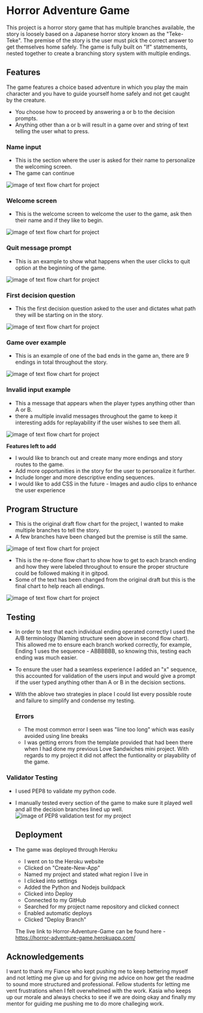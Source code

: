 # Horror Adventure Game
This project is a horror story game that has multiple branches available, the story is loosely based on a Japanese horror story known as the "Teke-Teke".
The premise of the story is the user must pick the correct answer to get themselves home safely.
The game is fully built on "If" statmements, nested together to create a branching story system with multiple endings. 


## Features
The game features a choice based adventure in which you play the main character and you have to guide yourself home safely and not get caught by the creature.
- You choose how to proceed by answering a or b to the decision prompts.
- Anything other than a or b will result in a game over and string of text telling the user what to press.

### Name input
- This is the section where the user is asked for their name to personalize the welcoming screen.
- The game can continue 

![image of text flow chart for project](static/images-for-python-readme/name-input.JPG) 


### Welcome screen
- This is the welcome screen to welcome the user to the game, ask then their name and if they like to begin.

![image of text flow chart for project](static/images-for-python-readme/welcome-screen-for-user.JPG) 


### Quit message prompt
- This is an example to show what happens when the user clicks to quit option at the beginning of the game.

![image of text flow chart for project](static/images-for-python-readme/when-user-clicks-quit.JPG) 

### First decision question
- This the first decision question asked to the user and dictates what path they will be starting on in the story.

![image of text flow chart for project](static/images-for-python-readme/first-decison-branch.JPG)

### Game over example
- This is an example of one of the bad ends in the game an, there are 9 endings in total throughout the story.

![image of text flow chart for project](static/images-for-python-readme/game-over-example.JPG)

### Invalid input example
- This a message that appears when the player types anything other than A or B.
- there a multiple invalid messages throughout the game to keep it interesting adds for replayability if the user wishes to see them all.

![image of text flow chart for project](static/images-for-python-readme/invalid-input-message.JPG) 


 **Features left to add**
- I would like to branch out and create many more endings and story routes to the game.
- Add more opportunities in the story for the user to personalize it further.
- Include longer and more descriptive ending sequences.
- I would like to add CSS in the future - Images and audio clips to enhance the user experience 


## Program Structure

- This is the original draft flow chart for the project, I wanted to make multiple branches to tell the story.
- A few branches have been changed but the premise is still the same.

![image of text flow chart for project](static/images-for-python-readme/flow-chart-for-text.jpeg) 

- This is the re-done flow chart to show how to get to each branch ending and how they were labeled throughout to ensure the proper structure could be followed making it in gitpod.
- Some of the text has been changed from the original draft but this is the final chart to help reach all endings.

![image of text flow chart for project](static/images-for-python-readme/flow-chart-for-decisions-guide.jpeg) 


 ## Testing
 - In order to test that each individual ending operated correctly I used the A/B terminology (Naming structure seen above in second flow chart).
 This allowed me to ensure each branch worked correctly, for example, 
 Ending 1 uses the sequence - ABBBBBB, so knowing this, testing each ending was much easier.
 - To ensure the user had a seamless experience I added an "x" sequence, this accounted for validation of the users input and would give a prompt if the user typed anything other than A or B in the decision sections. 
 - With the ablove two strategies in place I could list every possible route and failure to simplify and condense my testing. 

    ### Errors
    - The most common error I seen was "line too long" which was easily avoided using line breaks
    - I was getting errors from the template provided that had been there when I had done my previous Love Sandwiches mini project.
    With regards to my project it did not affect the funtionality or playability of the game.


### Validator Testing 

- I used PEP8 to validate my python code.
- I manually tested every section of the game to make sure it played well
  and all the decision branches lined up well. 
  ![image of PEP8 validation test for my project](static/images-for-python-readme/python-project-validation-image.JPG)
    

  ## Deployment 

- The game was deployed through Heroku 
  - I went on to the Heroku website 
  - Clicked on "Create-New-App"
  - Named my project and stated what region I live in
  - I clicked into settings 
  - Added the Python and Nodejs buildpack
  - Clicked into Deploy 
  - Connected to my GitHub
  - Searched for my project name repository and clicked connect
  - Enabled automatic deploys
  - Clicked "Deploy Branch" 

  The live link to Horror-Adventure-Game can be found here - https://horror-adventure-game.herokuapp.com/

## Acknowledgements

I want to thank my Fiance who kept pushing me to keep bettering myself and not letting me give up and for giving me advice on how get the readme to sound more structured and professional.
Fellow students for letting me vent frustrations when I felt overwhelmed with the work.
Kasia who keeps up our morale and always checks to see if we are doing okay and finally my mentor for guiding me pushing me to do more challeging work.





